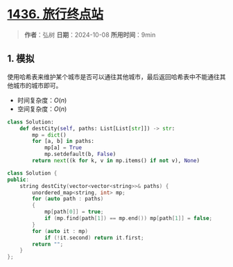 # [1436. 旅行终点站](https://leetcode.cn/problems/destination-city/description/)

> **作者**：弘树
> **日期**：2024-10-08
> **所用时间**：9min

## 1. 模拟

使用哈希表来维护某个城市是否可以通往其他城市，最后返回哈希表中不能通往其他城市的城市即可。

- 时间复杂度：$O(n)$
- 空间复杂度：$O(n)$

```python
class Solution:
    def destCity(self, paths: List[List[str]]) -> str:
        mp = dict()
        for [a, b] in paths:
            mp[a] = True
            mp.setdefault(b, False)
        return next((k for k, v in mp.items() if not v), None)
```

```C++
class Solution {
public:
    string destCity(vector<vector<string>>& paths) {
        unordered_map<string, int> mp;
        for (auto path : paths)
        {
            mp[path[0]] = true;
            if (mp.find(path[1]) == mp.end()) mp[path[1]] = false;
        }
        for (auto it : mp)
            if (!it.second) return it.first;
        return "";
    }
};
```